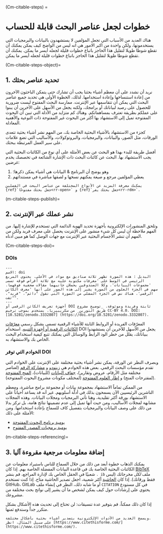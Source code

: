 (Cm-citable-steps) =
# خطوات لجعل عناصر البحث قابلة للحساب

هناك العديد من الأسباب التي تجعل المؤلفين لا يستشهدون بالبيانات والبرمجيات التي يستخدمونها، ولكن واحدة من اكبر الامور هي انه ليس من الواضح كيف يمكن يمكنك أن تقطع شوطا طويلا لتقليل هذا الحاجز باتباع خطوات قليلة لجعله أيسر ما يمكن. يمكنك أن تقطع شوطا طويلا لتقليل هذا الحاجز باتباع خطوات قليلة لجعله أيسر ما يمكن.

(Cm-citable-steps-object)=
## 1. تحديد عناصر بحثك

نريد أن نشدد على أن معظم أشياء بحثنا يجب أن تشارك حتى يتمكن الباحثون الآخرون من إعادة استنساخها وإعادة استخدامها. لذلك، الخطوة الأولى هي تحديد جميع عناصر البحث التي يمكن أن تتقاسمها عبر الإنترنت. ممارسة البحث المفتوح ليست ضرورية للحصول على رصيد لبياناتك أو برامجك، ولكنه يجعل من الأسهل على الآخرين أن يبنوا على عملكم بطريقة تعترف بمساهماتكم. وهناك كم متزايد من الأدلة التي تبين أن البحوث المفتوحة تميل إلى الاستشهاد بها أكثر من البحوث غير المفتوحة ذات النوعية والأهمية المعادلة.

كجزء من الاستشهاد بالأشياء البحثية الخاصة بك، من المهم نشر أشياء بحثية تتعدى الورقات، مثل الصور، والبيانات، والبرمجيات، والبروتوكولات، والأساليب التي تضع علامات على سير العمل المرتبطة ببحثك.

أفضل طريقة للبدء بهذا هو البحث عن بعض الأمثلة على أي نوع من الكائنات البحثية التي يجب الاستشهاد بها. البحث عن كائنات البحث ذات الإشارة الشائعة في تخصصك يخدم غرضين:
1. وهو يوضح أن البرنامج & البيانات هي أشياء يمكن ذكرها؛
2. يعطي المؤلفين مرجع و صيغة يمكنهم نسخها و لصقها مباشرة في مستنداتهم
<!-- TODO: Cite relevant paper for this (Piwowar et al 2013?) -->

```{note}
يمكنك معرفة المزيد عن الأنواع المختلفة من عناصر البحث في الفصلين {ref}`جعل بحثك مفتوحًا<rr-open>` و {ref}`جعل بحثك يفر<rr-rdm>`.
```

(m-citable-steps-publish)=
## 2. نشر عملك عبر الإنترنت

وتلحق المنشورات الإلكترونية بأجهزة تحديد الهوية الدائمة التي تستخدم للإشارة إليها. من المهم ملاحظة أن ليس كل شيء منشور على الإنترنت يحصل على معرف فريد ولكن من المهم أن تنشر الأجسام البحثية عبر الإنترنت مع جهات الوصل كما هو مبين أدناه.

(Cm-citable-steps-doi)=
### DOIs

```{figure} ../../figures/DOI.jpg
---
الاسم: doi
البديل : هذه الصورة تظهر ثلاثة صناديق مع مواد في الأعلى. يحتوي المربع الرئيسي في الوسط على 'معرفات مكتوبة عليه مع ثلاثة أقراص فوقه تسمى 'مجموعات البيانات'. وكلا الصندوقين يحملان جانبهما مقالات صحفية فوقهما. سهم في الجزء العلوي من الصورة يشير إلى هذه الصور على أنها 'معرف الكائن الرقمي'. هناك نص في الجزء السفلي من الصورة التي تقول "دائم"، "فريد"، "ثقت".
---
أجهزة تعريف الكائن الرقمي أو DOI ثابتة وفريدة وموثوقة. _توضيح مشروع طريق التورين_ من سكريبيريا. يستخدم بموجب ترخيص CC-BY 4.0. DOI: [10.5281/zenodo.3332807] (https://doi.org/10.5281/zenodo.3332807).
```

المعرّفات الفريدة أو الروابط الثابتة للأشياء الرقمية تسمى بشكل رسمي [معرّفات الكائنات الرقمية أو أجهزة التنبيه](https://en.wikipedia.org/wiki/Digital_object_identifier). استخدام DOI يجعل من الأسهل للآخرين أن يستشهدوا ببياناتك، يقلل من خطر الود الرابط والوسائل التي يمكنك تتبع كيفية استخدام البحث الخاص بك والاستشهاد به.

### الخوادم التي توفر DOI

وبصرف النظر عن الورقة، يمكن نشر أشياء بحثية مختلفة على الإنترنت على الخوادم التي تقدم مؤسسات البحث الرقمي. بعض هذه الخوادم هي [زينودو](https://zenodo.org/) و [مشاركة الرقم](https://figshare.com/) (لعناصر مختلفة مثل الأرقام، عروض وتقارير)، [جفاف البيانات](https://datadryad.org/stash) (للبيانات)، [المنح المفتوحة](https://www.ogrants.org/) (لمقترحات المنح) و [إطار العلوم المفتوحة](https://osf.io/) (لمختلف مكونات مشروع البحوث المفتوحة).

من الممكن تماماً الاستشهاد بمجموعة بيانات أو مجموعة برامج مباشرة، ومعظم الناشرين الرئيسيين الآن يسمحون بذلك في أدلّة أسلوبهم. غير أنه قد يساعد أحياناً على الاستشهاد بورقة أكثر تقليدية، وهنا تأتي البرمجيات ومجلات البيانات. وهذه المجلات مشابهة لمجلات الأساليب، ومن حيث أنها تميل إلى عدم تضمينها نتائج هامة، بل تركز بدلا من ذلك على وصف البيانات والبرمجيات بتفصيل كاف للسماح بإعادة استخدامها. ومن الأمثلة على ذلك:
- [يومية برنامج البحوث المفتوحة](https://openresearchsoftware.metajnl.com/)
- [يومية برمجيات المصدر المفتوح](https://joss.theoj.org/)

(m-citable-steps-referencing)=
## 3. إضافة معلومات مرجعية مقروءة آليا

يمكنك الذهاب خطوة أبعد من ذلك من خلال السماح للناس باستيراد معلومات عن الكائنات البحثية الخاصة بك في قاعدة البيانات المفضلة الخاصة بهم. إذا كان [BibTeX](https://en.wikipedia.org/wiki/BibTeX) شعبيًا في الحقل الخاص بك لإدارة المراجع، قم بنشر `. ib` ملف *لكل* مخرجاتك (ليس فقط ورقاتك). إذا كان [الحاشية](https://endnote.com/) أكثر شعبية، اجعل تصدير الحاشية متاح. إذا كنت تستخدم GitHub، GitLab أو ما شابه ذلك، النظر في إنشاء ملف `CITATION` في كل مستودع يحتوي على إرشادات حول كيف يمكن لشخص ما أن يشير إلى نواتج بحث مختلفة من مشروعك.

إذا كان ذلك ممكناً، قم بتوفير عدة تنسيقات: لن تحتاج إلى تحديث هذه الأشكال بشكل متكرر جداً وستدفع ثمنها.

```{note}
ويسمح العديد من الأدوات الإلكترونية بتصدير أشياء بحثية بأشكال مختلفة.
على سبيل المثال، انظر [https://www.citethisforme.com/](https://www.citethisforme.com/).
```
